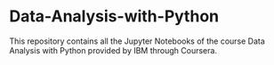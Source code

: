 # Data-Analysis-with-Python
This repository contains all the Jupyter Notebooks of the course Data Analysis with Python provided by IBM through Coursera.
